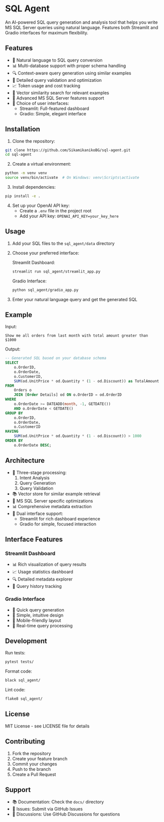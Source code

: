 # SQL Agent

An AI-powered SQL query generation and analysis tool that helps you write MS SQL Server queries using natural language. Features both Streamlit and Gradio interfaces for maximum flexibility.

## Features

- 🤖 Natural language to SQL query conversion
- 📊 Multi-database support with proper schema handling
- 🔍 Context-aware query generation using similar examples
- 📝 Detailed query validation and optimization
- 📈 Token usage and cost tracking
- 🎯 Vector similarity search for relevant examples
- 🧠 Advanced MS SQL Server features support
- 🎨 Choice of user interfaces:
  - Streamlit: Full-featured dashboard
  - Gradio: Simple, elegant interface

## Installation

1. Clone the repository:
```bash
git clone https://github.com/SikamikanikoBG/sql-agent.git
cd sql-agent
```

2. Create a virtual environment:
```bash
python -m venv venv
source venv/bin/activate  # On Windows: venv\Scripts\activate
```

3. Install dependencies:
```bash
pip install -e .
```

4. Set up your OpenAI API key:
   - Create a `.env` file in the project root
   - Add your API key: `OPENAI_API_KEY=your_key_here`

## Usage

1. Add your SQL files to the `sql_agent/data` directory

2. Choose your preferred interface:

   Streamlit Dashboard:
   ```bash
   streamlit run sql_agent/streamlit_app.py
   ```

   Gradio Interface:
   ```bash
   python sql_agent/gradio_app.py
   ```

3. Enter your natural language query and get the generated SQL

## Example

Input:
```
Show me all orders from last month with total amount greater than $1000
```

Output:
```sql
-- Generated SQL based on your database schema
SELECT 
    o.OrderID,
    o.OrderDate,
    o.CustomerID,
    SUM(od.UnitPrice * od.Quantity * (1 - od.Discount)) as TotalAmount
FROM 
    Orders o
    JOIN [Order Details] od ON o.OrderID = od.OrderID
WHERE 
    o.OrderDate >= DATEADD(month, -1, GETDATE())
    AND o.OrderDate < GETDATE()
GROUP BY 
    o.OrderID,
    o.OrderDate,
    o.CustomerID
HAVING 
    SUM(od.UnitPrice * od.Quantity * (1 - od.Discount)) > 1000
ORDER BY 
    o.OrderDate DESC;
```

## Architecture

- 🔄 Three-stage processing:
  1. Intent Analysis
  2. Query Generation
  3. Query Validation
- 📚 Vector store for similar example retrieval
- 🎯 MS SQL Server specific optimizations
- 📊 Comprehensive metadata extraction
- 🎨 Dual interface support:
  - Streamlit for rich dashboard experience
  - Gradio for simple, focused interaction

## Interface Features

### Streamlit Dashboard
- 📊 Rich visualization of query results
- 📈 Usage statistics dashboard
- 🔍 Detailed metadata explorer
- 📝 Query history tracking

### Gradio Interface
- 🚀 Quick query generation
- 🎯 Simple, intuitive design
- 📱 Mobile-friendly layout
- 🔄 Real-time query processing

## Development

Run tests:
```bash
pytest tests/
```

Format code:
```bash
black sql_agent/
```

Lint code:
```bash
flake8 sql_agent/
```

## License

MIT License - see LICENSE file for details

## Contributing

1. Fork the repository
2. Create your feature branch
3. Commit your changes
4. Push to the branch
5. Create a Pull Request

## Support

- 📚 Documentation: Check the `docs/` directory
- 🐛 Issues: Submit via GitHub Issues
- 💬 Discussions: Use GitHub Discussions for questions
